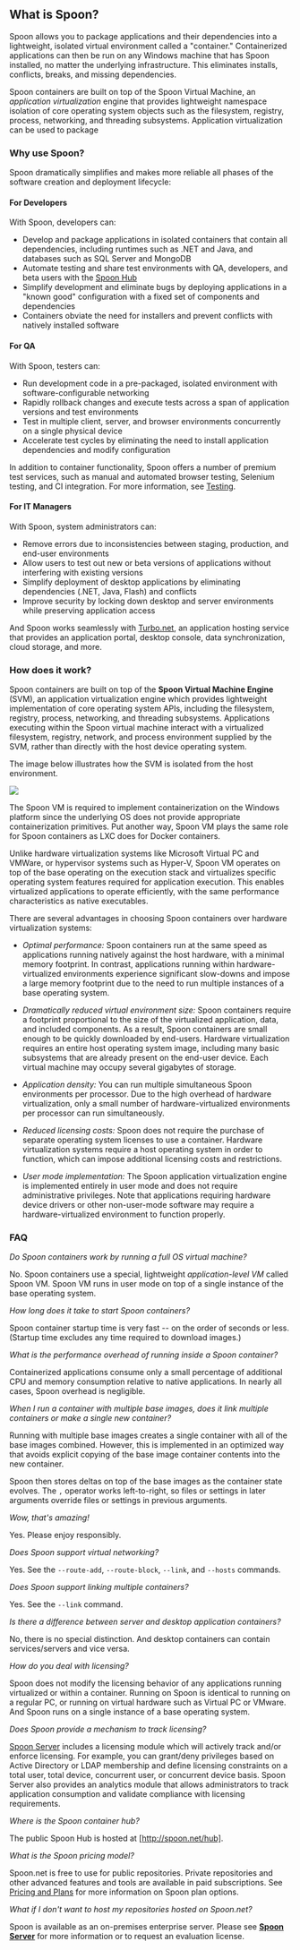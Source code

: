 ## What is Spoon?

Spoon allows you to package applications and their dependencies into a lightweight, isolated virtual environment called a "container." Containerized applications can then be run on any Windows machine that has Spoon installed, no matter the underlying infrastructure. This eliminates installs, conflicts, breaks, and missing dependencies.

Spoon containers are built on top of the Spoon Virtual Machine, an *application virtualization* engine that provides lightweight
namespace isolation of core operating system objects such as the filesystem, registry, process, networking, and threading subsystems.
Application virtualization can be used to package

### Why use Spoon?

Spoon dramatically simplifies and makes more reliable all phases of the software creation and deployment lifecycle:

#### For Developers

With Spoon, developers can:

- Develop and package applications in isolated containers that contain all dependencies, including runtimes such as .NET and Java, and databases such as SQL Server and MongoDB
- Automate testing and share test environments with QA, developers, and beta users with the [Spoon Hub](/hub)
- Simplify development and eliminate bugs by deploying applications in a "known good" configuration with a fixed set of components and dependencies
- Containers obviate the need for installers and prevent conflicts with natively installed software

#### For QA

With Spoon, testers can:

- Run development code in a pre-packaged, isolated environment with software-configurable networking
- Rapidly rollback changes and execute tests across a span of application versions and test environments
- Test in multiple client, server, and browser environments concurrently on a single physical device
- Accelerate test cycles by eliminating the need to install application dependencies and modify configuration

In addition to container functionality, Spoon offers a number of premium test services, such as manual and automated browser testing, Selenium testing, and CI integration. For more information, see [Testing](/docs/testing).

#### For IT Managers

With Spoon, system administrators can:

- Remove errors due to inconsistencies between staging, production, and end-user environments
- Allow users to test out new or beta versions of applications without interfering with existing versions
- Simplify deployment of desktop applications by eliminating dependencies (.NET, Java, Flash) and conflicts
- Improve security by locking down desktop and server environments while preserving application access

And Spoon works seamlessly with [Turbo.net](http://turbo.net), an application hosting service that provides an application portal, desktop console, data synchronization, cloud storage, and more.

### How does it work?

Spoon containers are built on top of the **Spoon Virtual Machine Engine** (SVM), an application virtualization engine which provides lightweight implementation of core operating system APIs, including the filesystem, registry, process, networking, and threading subsystems. Applications executing within the Spoon virtual machine interact with a virtualized filesystem, registry, network, and process environment supplied by the SVM, rather than directly with the host device operating system. 

The image below illustrates how the SVM is isolated from the host environment.

![](/components/docs/getting_started/what_is_spoon/spoon-vm.png)

The Spoon VM is required to implement containerization on the Windows platform since the underlying OS does not provide appropriate containerization primitives. Put another way, Spoon VM plays the same role for Spoon containers as LXC does for Docker containers.

Unlike hardware virtualization systems like Microsoft Virtual PC and VMWare, or hypervisor systems such as Hyper-V, Spoon VM operates on top of the base operating on the execution stack and virtualizes specific operating system features required for application execution. This enables virtualized applications to operate efficiently, with the same performance characteristics as native executables.

There are several advantages in choosing Spoon containers over hardware virtualization systems:

- *Optimal performance:* Spoon containers run at the same speed as applications running natively against the host hardware, with a minimal memory footprint. In contrast, applications running within hardware-virtualized environments experience significant slow-downs and impose a large memory footprint due to the need to run multiple instances of a base operating system.

- *Dramatically reduced virtual environment size:* Spoon containers require a footprint proportional to the size of the virtualized application, data, and included components. As a result, Spoon containers are small enough to be quickly downloaded by end-users. Hardware virtualization requires an entire host operating system image, including many basic subsystems that are already present on the end-user device. Each virtual machine may occupy several gigabytes of storage.

- *Application density:* You can run multiple simultaneous Spoon environments per processor. Due to the high overhead of hardware virtualization, only a small number of hardware-virtualized environments per processor can run simultaneously.

- *Reduced licensing costs:* Spoon does not require the purchase of separate operating system licenses to use a container. Hardware virtualization systems require a host operating system in order to function, which can impose additional licensing costs and restrictions.

- *User mode implementation:* The Spoon application virtualization engine is implemented entirely in user mode and does not require administrative privileges. Note that applications requiring hardware device drivers or other non-user-mode software may require a hardware-virtualized environment to function properly.

### FAQ

*Do Spoon containers work by running a full OS virtual machine?*

No. Spoon containers use a special, lightweight *application-level VM* called Spoon VM. Spoon VM runs in user mode on top of a single instance
of the base operating system.

*How long does it take to start Spoon containers?*

Spoon container startup time is very fast -- on the order of seconds or less. (Startup time excludes any time required to download images.)

*What is the performance overhead of running inside a Spoon container?*

Containerized applications consume only a small percentage of additional CPU and memory consumption relative to native applications. In nearly
all cases, Spoon overhead is negligible.

*When I run a container with multiple base images, does it link multiple containers or make a single new container?*

Running with multiple base images creates a single container with all of the base images combined. However, this is implemented in an optimized way that avoids explicit copying of the base image container contents into the new container.

Spoon then stores deltas on top of the base images as the container state evolves. The `,` operator works left-to-right, so files or settings in later arguments override files or settings in previous arguments.

*Wow, that's amazing!*

Yes. Please enjoy responsibly.

*Does Spoon support virtual networking?*

Yes. See the `--route-add`, `--route-block`, `--link`, and `--hosts` commands.

*Does Spoon support linking multiple containers?*

Yes. See the `--link` command.

*Is there a difference between server and desktop application containers?*

No, there is no special distinction. And desktop containers can contain services/servers and vice versa.

*How do you deal with licensing?*

Spoon does not modify the licensing behavior of any applications running virtualized or within a container. Running on Spoon is identical
to running on a regular PC, or running on virtual hardware such as Virtual PC or VMware. And Spoon runs on a single instance of a base
operating system.

*Does Spoon provide a mechanism to track licensing?*

[Spoon Server](/server) includes a licensing module which will actively track and/or enforce licensing. For example, you can grant/deny privileges based on Active Directory or LDAP membership and define licensing constraints on a total user, total device, concurrent user, or concurrent device basis. Spoon Server also provides an analytics module that allows administrators to track application consumption and validate compliance
with licensing requirements.

*Where is the Spoon container hub?*

The public Spoon Hub is hosted at [http://spoon.net/hub].

*What is the Spoon pricing model?*

Spoon.net is free to use for public repositories. Private repositories and other advanced features and tools are available in paid subscriptions.
See [Pricing and Plans](/pricing) for more information on Spoon plan options.

*What if I don't want to host my repositories hosted on Spoon.net?*

Spoon is available as an on-premises enterprise server. Please see **[Spoon Server](/server)** for more information or to request
an evaluation license.




